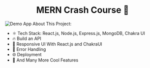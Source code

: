 <h1 align="center">MERN Crash Course 🚀</h1>

![Demo App](https://productstore-e29y.onrender.com/)
About This Project:

- ⚛️ Tech Stack: React.js, Node.js, Express.js, MongoDB, Chakra UI
- 🔥 Build an API
- 📱 Responsive UI With React.js and ChakraUI
- 🐞 Error Handling
- 🌐 Deployment
- 🚀 And Many More Cool Features
